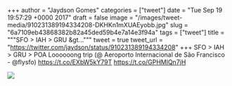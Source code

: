 
+++
author = "Jaydson Gomes"
categories = ["tweet"]
date = "Tue Sep 19 19:57:29 +0000 2017"
draft = false
image = "/images/tweet-media/910231389194334208-DKHKn1mXUAEyobb.jpg"
slug = "6a7109eb43868382b82a45ded59b4e7a14e3f94a"
tags = ["tweet"]
title = """SFO &gt; IAH &gt; GRU &gt..."""
tweet = true
tweet_url = "https://twitter.com/jaydson/status/910231389194334208"
+++
SFO &gt; IAH &gt; GRU &gt; POA Loooooong trip (@ Aeroporto Internacional de São Francisco - @flysfo) https://t.co/EXbW5kY79T https://t.co/GPHMlQn7jH

![](/images/tweet-media/910231389194334208-DKHKn1mXUAEyobb.jpg)